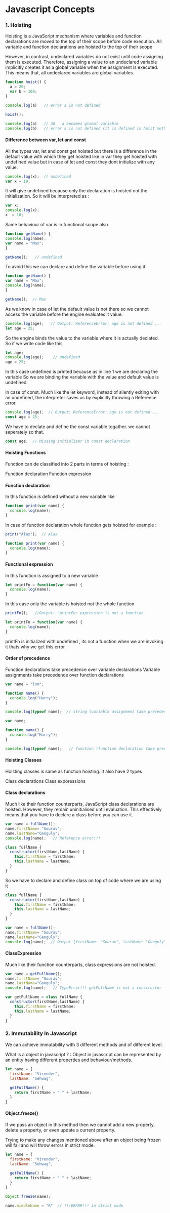 # Javascript Concepts



### 1. Hoisting
Hoisting is a JavaScript mechanism where variables and function declarations are moved to the top of their scope before code execution.
All variable and function declarations are hoisted to the top of their scope

However, in contrast, undeclared variables do not exist until code assigning them is executed. Therefore, assigning a value to an undeclared variable implicitly creates it as a global variable when the assignment is executed. This means that, all undeclared variables are global variables.

```js
function hoist() {
  a = 20;
  var b = 100;
}

console.log(a)   // error a is not defined

hoist();

console.log(a)   // 20   a becomes global variable
console.log(b)   // error a is not defined (it is defined in hoist method scope not global)
```

#### Difference between var, let and const
All the types var, let and const get hoisted but there is a difference in the default value with which they get
hoisted like in var they get hoisted with undefined value but in case of let and const they dont initialize with any
value.

```js
console.log(x);  // undefined
var x = 10;
```

It will give undefined because only the declaration is hoisted not the initialization. So it will be interpreted as :

```js
var x;
console.log(x);
x  = 10;
```
Same behaviour of var is in functional scope also.
```js
function getName() {
console.log(name);  
var name = "Max";
}

getName();   // undefined
```
To avoid this we can declare and define the variable before using it
```js
function getName() {
var name = "Max";
console.log(name);
}

getName();  // Max
```

As we know in case of let the default value is not there so we cannot access the variable before the engine evaluates
it value. 

```js
console.log(age);   // Output: ReferenceError: age is not defined ...
let age = 25;
```
So the engine binds the value to the variable where it is actually declated. So if we write code like this

```js
let age;
console.log(age);    // undefined
age = 25;
```

In this case undefined is printed because as in line 1 we are declaring the variable So we are binding the variable
with the value and default value is undefined.

In case of const. Much like the let keyword, instead of silently exiting with an undefined, the interpreter saves us by explicitly throwing a Reference error.

```js
console.log(age);  // Output: ReferenceError: age is not defined ...
const age = 25;
```

We have to declate and define the const variable togather. we cannot seperately so that.
```js
const age;  // Missing initializer in const declaration
```

#### Hoisting Functions
Function can de classified into 2 parts in terms of hoisting : 

Function declaration
Function expression

#### Function declaration
In this function is defined without a new variable like 

```js
function print(var name) {
  console.log(name);
}
```
In case of function declaration whole function gets hoisted for example :

```js
print("Alax");  // Alax

function print(var name) {
  console.log(name);
}
```

#### Functional expression
In this function is assigned to a new variable
``` js
let printFn = function(var name) {
  console.log(name);
}
```
In this case only the variable is hoisted not the whole function

```js
printFn();   //Output: "printFn: expression is not a function

let printFn = function(var name) {
  console.log(name);
}
```

printFn is initialized with undefined , its not a function when we are invoking it thats why we get this error.

#### Order of precedence
Function declarations take precedence over variable declarations
Variable assignments take precedence over function declarations

```js
var name = "Tom";

function name() {
  console.log("Harry");
}

console.log(typeof name);  // string (variable assignment take precedence)
```

```js
var name;

function name() {
  console.log("Harry");
}

console.log(typeof name);   // function (function declaration take precedence)
```

####  Hoisting Classes
Hoisting classes is same as function hoisting. It also have 2 types

Class declarations
Class exporessions

#### Class declarations
Much like their function counterparts, JavaScript class declarations are hoisted. However, they remain uninitialised until evaluation. This effectively means that you have to declare a class before you can use it.

```js
var name = fullName();
name.firstName= "Sourav";
name.lastName="Ganguly";
console.log(name);   // Reference error!!!

class fullName {
  constructor(firstName,lastName) {
    this.firstName = firstName;
    this.lastName = lastName;
  }
}
```

So we have to declare and define class on top of code where we are using it

```js
class fullName {
  constructor(firstName,lastName) {
    this.firstName = firstName;
    this.lastName = lastName;
  }
}

var name = fullName();
name.firstName= "Sourav";
name.lastName="Ganguly";
console.log(name);  // Output {firstName: "Sourav", lastName: "Ganguly"}
```
#### ClassExpression
Much like their function counterparts, class expressions are not hoisted.

```js
var name = getFullName();
name.firstName= "Sourav";
name.lastName="Ganguly";
console.log(name);   // TypeError!!! getFullName is not a constructor

var getFullName = class fullName {
  constructor(firstName,lastName) {
    this.firstName = firstName;
    this.lastName = lastName;
  }
}
```
  
### 2. Immutability In Javascript
We can achieve immutability with 3 different methods and of different level.

What is a object in javascript ? :
Object in javascript can be represented by an entity having different properties and behaviour/methods.
```js
let name = {
  firstName: "Virender",
  lastName: "Sehwag",
  
  getFullName() {
    return firstName + " " + lastName;
  }
}
```

#### Object.freeze()
If we pass an object in this method then we cannot add a new property, delete a property, or even update a current property.

Trying to make any changes mentioned above after an object being frozen will fail and will throw errors in strict mode.

```js
let name = {
  firstName: "Virender",
  lastName: "Sehwag",
  
  getFullName() {
    return firstName + " " + lastName;
  }
}

Object.freeze(name); 

name.middleName = "R"  // !!!ERROR!!! in strict mode

```

